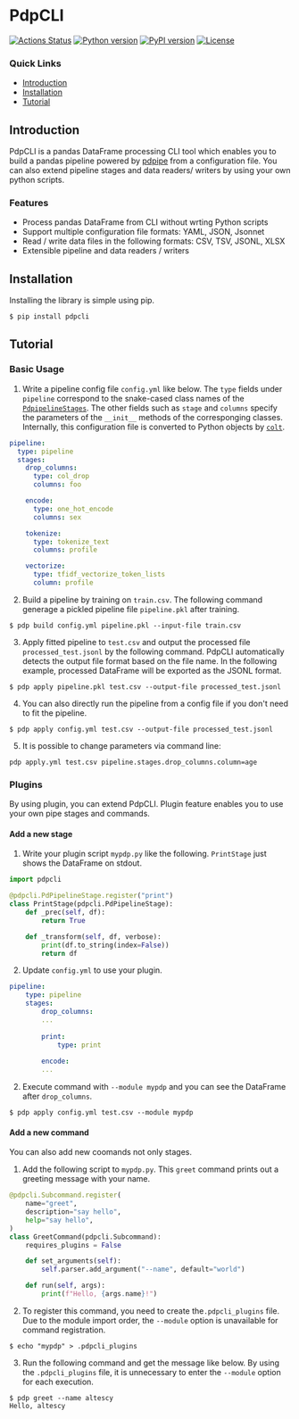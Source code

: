 PdpCLI
======

[![Actions Status](https://github.com/altescy/pdpcli/workflows/CI/badge.svg)](https://github.com/altescy/pdpcli/actions?query=workflow%3ACI)
[![Python version](https://img.shields.io/pypi/pyversions/pdpcli)](https://github.com/altescy/pdpcli)
[![PyPI version](https://img.shields.io/pypi/v/pdpcli)](https://pypi.org/project/pdpcli/)
[![License](https://img.shields.io/github/license/altescy/pdpcli)](https://github.com/altescy/pdpcli/blob/master/LICENSE)

### Quick Links

- [Introduction](#Introduction)
- [Installation](#Installation)
- [Tutorial](#Tutorial)


## Introduction

PdpCLI is a pandas DataFrame processing CLI tool which enables you to build a pandas pipeline powered by [pdpipe](https://pdpipe.github.io/pdpipe/) from a configuration file. You can also extend pipeline stages and data readers/ writers by using your own python scripts.

### Features
  - Process pandas DataFrame from CLI without wrting Python scripts
  - Support multiple configuration file formats: YAML, JSON, Jsonnet
  - Read / write data files in the following formats: CSV, TSV, JSONL, XLSX
  - Extensible pipeline and data readers / writers


## Installation

Installing the library is simple using pip.
```
$ pip install pdpcli
```


## Tutorial

### Basic Usage

1. Write a pipeline config file `config.yml` like below. The `type` fields under `pipeline` correspond to the snake-cased class names of the [`PdpipelineStages`](https://pdpipe.github.io/pdpipe/doc/pdpipe/#types-of-pipeline-stages). The other fields such as `stage` and `columns` specify the parameters of the `__init__` methods of the corresponging classes. Internally, this configuration file is converted to Python objects by [`colt`](https://github.com/altescy/colt).

```yaml
pipeline:
  type: pipeline
  stages:
    drop_columns:
      type: col_drop
      columns: foo

    encode:
      type: one_hot_encode
      columns: sex

    tokenize:
      type: tokenize_text
      columns: profile

    vectorize:
      type: tfidf_vectorize_token_lists
      column: profile
```

2. Build a pipeline by training on `train.csv`. The following command generage a pickled pipeline file `pipeline.pkl` after training.
```
$ pdp build config.yml pipeline.pkl --input-file train.csv
```

3. Apply fitted pipeline to `test.csv` and output the processed file `processed_test.jsonl` by the following command. PdpCLI automatically detects the output file format based on the file name. In the following example, processed DataFrame will be exported as the JSONL format.
```
$ pdp apply pipeline.pkl test.csv --output-file processed_test.jsonl
```

4. You can also directly run the pipeline from a config file if you don't need to fit the pipeline.
```
$ pdp apply config.yml test.csv --output-file processed_test.jsonl
```

5. It is possible to change parameters via command line:
```
pdp apply.yml test.csv pipeline.stages.drop_columns.column=age
```

### Plugins

By using plugin, you can extend PdpCLI. Plugin feature enables you to use your own pipe stages and commands.

#### Add a new stage

1. Write your plugin script `mypdp.py` like the following. `PrintStage` just shows the DataFrame on stdout.
```python
import pdpcli

@pdpcli.PdPipelineStage.register("print")
class PrintStage(pdpcli.PdPipelineStage):
    def _prec(self, df):
        return True

    def _transform(self, df, verbose):
        print(df.to_string(index=False))
        return df
```

2. Update `config.yml` to use your plugin.
```yml
pipeline:
    type: pipeline
    stages:
        drop_columns:
        ...
        
        print:
            type: print
            
        encode:
        ...
```

2. Execute command with `--module mypdp` and you can see the DataFrame after `drop_columns`.
```
$ pdp apply config.yml test.csv --module mypdp
```

#### Add a new command

You can also add new coomands not only stages.

1. Add the following script to `mypdp.py`. This `greet` command prints out a greeting message with your name.
```python
@pdpcli.Subcommand.register(
    name="greet",
    description="say hello",
    help="say hello",
)
class GreetCommand(pdpcli.Subcommand):
    requires_plugins = False

    def set_arguments(self):
        self.parser.add_argument("--name", default="world")

    def run(self, args):
        print(f"Hello, {args.name}!")

```

2. To register this command, you need to create the`.pdpcli_plugins` file. Due to the module import order, the `--module` option is unavailable for command registration.
```
$ echo "mypdp" > .pdpcli_plugins
```

3. Run the following command and get the message like below. By using the `.pdpcli_plugins` file, it is unnecessary to enter the `--module` option for each execution.
```
$ pdp greet --name altescy
Hello, altescy
```
